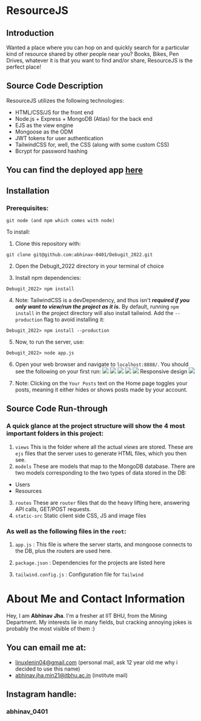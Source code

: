 # ResourceJS

## Introduction

Wanted a place where you can hop on and quickly search for a particular kind of resource shared by other people near you? Books, Bikes, Pen Drives, whatever it is that you want to find and/or share, ResourceJS is the perfect place!

## Source Code Description 

ResourceJS utilizes the following technologies:
  - HTML/CSS/JS for the front end
  - Node.js + Express + MongoDB (Atlas) for the back end
  - EJS as the view engine
  - Mongoose as the ODM
  - JWT tokens for user authentication
  - TailwindCSS for, well, the CSS (along with some custom CSS)
  - Bcrypt for password hashing

## You can find the deployed app [here](https://resource-js.herokuapp.com/)
## Installation

### Prerequisites:
```
git node (and npm which comes with node)
```

To install:

  1. Clone this repository with: 

```
git clone git@github.com:abhinav-0401/Debugit_2022.git
```
  2. Open the Debugit_2022 directory in your terminal of choice

  3. Install npm dependencies: 
```
Debugit_2022> npm install 
```
  4. Note: TailwindCSS is a devDependency, and thus isn't ***required if you only want to view/run the project as it is.*** By default, running `npm install` in the project directory will also install tailwind. Add the `--production` flag to avoid installing it:
```
Debugit_2022> npm install --production
```
  5. Now, to run the server, use:
  ```
  Debugit_2022> node app.js
  ```

  6. Open your web browser and navigate to `localhost:8888/`. You should see the following on your first run:
   ![](./lib/sign-up.png)
   ![](./lib/Home.png)
   ![](./lib/search.png)
   ![](./lib/all.png)
   ![](./lib/new.png)
   Responsive design
   ![](./lib/oppo-responsive.jpeg)

   7. Note: Clicking on the `Your Posts` text on the Home page toggles your posts, meaning it either hides or shows posts made by your account.
## Source Code Run-through
  
### A quick glance at the project structure will show the 4 most important folders in this project:
  1. `views`
  This is the folder where all the actual *views*  are stored. These are `ejs` files that the server uses to generate HTML files, which you then see.
  2. `models`
  These are models that map to the MongoDB database. There are two models corresponding to the two types of data stored in the DB:
  - Users
  - Resources

  3. `routes`
  These are `router` files that do the heavy lifting here, answering API calls, GET/POST requests. 
  4. `static-src`
  Static client side CSS, JS and image files

### As well as the following files in the `root`: 
  1. `app.js` : This file is where the server starts, and mongoose connects to the DB, plus the routers are used here.

  2. `package.json` : Dependencies for the projects are listed here

  3. `tailwind.config.js` : Configuration file for `Tailwind`

# About Me and Contact Information

Hey, I am **Abhinav Jha**. I'm a fresher at IIT BHU, from the Mining Department. My interests lie in many fields, but cracking annoying jokes is probably the most visible of them :)

## You can email me at:

 - linuxlenin04@gmail.com (personal mail, ask 12 year old me why i decided to use this name)
 - abhinav.jha.min21@itbhu.ac.in (institute mail)

## Instagram handle: 
  ### abhinav_0401

